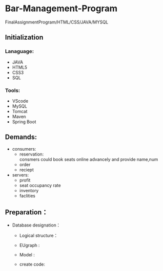 # Bar-Management-Program
FinalAssignmentProgram/HTML/CSS/JAVA/MYSQL
## Initialization
### Lanaguage:
   * JAVA 
   * HTML5
   * CSS3 
   * SQL 
### Tools:
   * VScode
   * MySQL 
   * Tomcat
   * Maven 
   * Spring Boot
## Demands:  
+ consumers:  
    + reservation:<br>
    consmers could book seats online advancely and provide name,num
    + order
    + reciept  
+ servers:
    + profit
    + seat occupancy rate
    + inventory
    + faclities
   
## Preparation：  
+ Database designation：  
    + Logical structure：
        
    + EUgraph :
    + Model :
    + create code:
